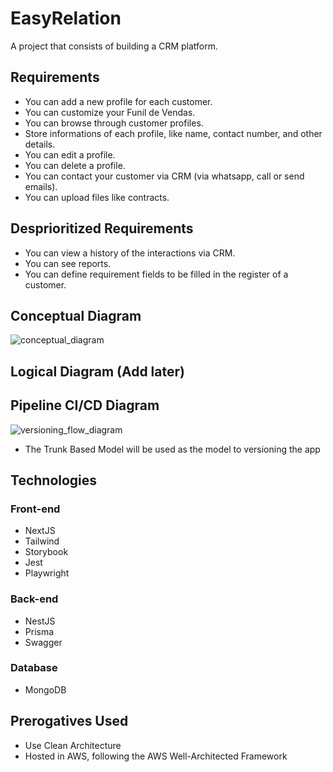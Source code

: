 # EasyRelation
A project that consists of building a CRM platform.

## Requirements
* You can add a new profile for each customer.
* You can customize your Funil de Vendas.
* You can browse through customer profiles.
* Store informations of each profile, like name, contact number, and other details.
* You can edit a profile.
* You can delete a profile.
* You can contact your customer via CRM (via whatsapp, call or send emails).
* You can upload files like contracts.

## Desprioritized Requirements
* You can view a history of the interactions via CRM.
* You can see reports.
* You can define requirement fields to be filled in the register of a customer.

## Conceptual Diagram
![conceptual_diagram](https://github.com/joaofanchini/crm-easyrelation/assets/31604369/d4030e35-bf24-4aa0-b10d-eb44a6bdc504)

## Logical Diagram (Add later)

## Pipeline CI/CD Diagram
![versioning_flow_diagram](https://github.com/joaofanchini/crm-easyrelation/assets/31604369/5f6fe380-25f5-40b2-b8d0-e37e216459e1)
  * The Trunk Based Model will be used as the model to versioning the app

## Technologies

### Front-end
 * NextJS
 * Tailwind
 * Storybook
 * Jest
 * Playwright

### Back-end
 * NestJS
 * Prisma
 * Swagger

### Database
 * MongoDB

## Prerogatives Used
 * Use Clean Architecture
 * Hosted in AWS, following the AWS Well-Architected Framework
